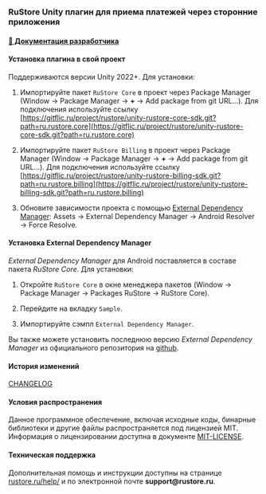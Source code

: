 ### RuStore Unity плагин для приема платежей через сторонние приложения  

#### [🔗 Документация разработчика][10]

#### Установка плагина в свой проект

Поддерживаются версии Unity 2022+. Для установки:

1. Импортируйте пакет `RuStore Core` в проект через Package Manager (Window → Package Manager → __+__ → Add package from git URL...). Для подключения используйте ссылку [https://gitflic.ru/project/rustore/unity-rustore-core-sdk.git?path=ru.rustore.core](https://gitflic.ru/project/rustore/unity-rustore-core-sdk.git?path=ru.rustore.core)

2. Импортируйте пакет `RuStore Billing` в проект через Package Manager (Window → Package Manager → __+__ → Add package from git URL...). Для подключения используйте ссылку [https://gitflic.ru/project/rustore/unity-rustore-billing-sdk.git?path=ru.rustore.billing](https://gitflic.ru/project/rustore/unity-rustore-billing-sdk.git?path=ru.rustore.billing)

3. Обновите зависимости проекта с помощью [External Dependency Manager](https://github.com/googlesamples/unity-jar-resolver.git?path=/upm): Assets → External Dependency Manager → Android Resolver → Force Resolve.


#### Установка External Dependency Manager

_External Dependency Manager_ для Android поставляется в составе пакета _RuStore Core_. Для установки:

1. Откройте `RuStore Core` в окне менеджера пакетов (Window → Package Manager → Packages RuStore → RuStore Core).

2. Перейдите на вкладку `Sample`.

3. Импортируйте сэмпл `External Dependency Manager`.

Вы также можете установить последнюю версию _External Dependency Manager_ из официального репозитория на [github](https://github.com/googlesamples/unity-jar-resolver.git?path=/upm).


#### История изменений

[CHANGELOG](../CHANGELOG.md)


#### Условия распространения

Данное программное обеспечение, включая исходные коды, бинарные библиотеки и другие файлы распространяется под лицензией MIT. Информация о лицензировании доступна в документе [MIT-LICENSE](../MIT-LICENSE.txt).


#### Техническая поддержка

Дополнительная помощь и инструкции доступны на странице [rustore.ru/help/](https://www.rustore.ru/help/) и по электронной почте __support@rustore.ru__.

[10]: https://www.rustore.ru/help/sdk/payments/unity/6-1-1
[20]: https://gitflic.ru/project/rpelmegov/unity-rustore-billing-sdk/blob/raw?file=upm_tgz%2Fru.rustore.core-6.1.0.tgz&inline=false
[30]: https://gitflic.ru/project/rpelmegov/unity-rustore-billing-sdk/blob/raw?file=upm_tgz%2Fru.rustore.billing-6.1.1.tgz.tgz&inline=false
